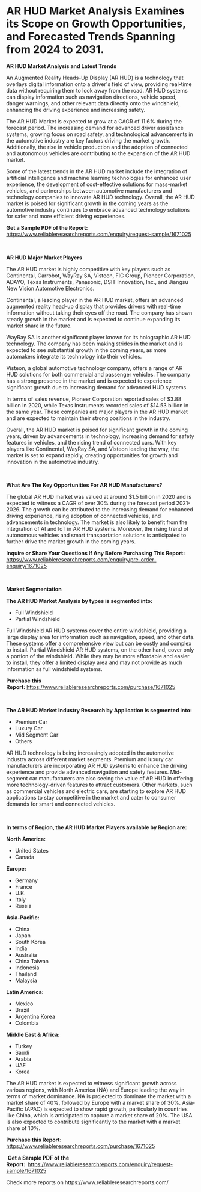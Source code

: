 <p><h1>AR HUD Market Analysis Examines its Scope on Growth Opportunities, and Forecasted Trends Spanning from 2024 to 2031.</h1></p><p><strong>AR HUD Market Analysis and Latest Trends</strong></p>
<p><p>An Augmented Reality Heads-Up Display (AR HUD) is a technology that overlays digital information onto a driver's field of view, providing real-time data without requiring them to look away from the road. AR HUD systems can display information such as navigation directions, vehicle speed, danger warnings, and other relevant data directly onto the windshield, enhancing the driving experience and increasing safety.</p><p>The AR HUD Market is expected to grow at a CAGR of 11.6% during the forecast period. The increasing demand for advanced driver assistance systems, growing focus on road safety, and technological advancements in the automotive industry are key factors driving the market growth. Additionally, the rise in vehicle production and the adoption of connected and autonomous vehicles are contributing to the expansion of the AR HUD market.</p><p>Some of the latest trends in the AR HUD market include the integration of artificial intelligence and machine learning technologies for enhanced user experience, the development of cost-effective solutions for mass-market vehicles, and partnerships between automotive manufacturers and technology companies to innovate AR HUD technology. Overall, the AR HUD market is poised for significant growth in the coming years as the automotive industry continues to embrace advanced technology solutions for safer and more efficient driving experiences.</p></p>
<p><strong>Get a Sample PDF of the Report:&nbsp;</strong> <a href="https://www.reliableresearchreports.com/enquiry/request-sample/1671025">https://www.reliableresearchreports.com/enquiry/request-sample/1671025</a></p>
<p>&nbsp;</p>
<p><strong>AR HUD Major Market Players</strong></p>
<p><p>The AR HUD market is highly competitive with key players such as Continental, Carrobot, WayRay SA, Visteon, FIC Group, Pioneer Corporation, ADAYO, Texas Instruments, Panasonic, DSIT Innovation, Inc., and Jiangsu New Vision Automotive Electronics.</p><p>Continental, a leading player in the AR HUD market, offers an advanced augmented reality head-up display that provides drivers with real-time information without taking their eyes off the road. The company has shown steady growth in the market and is expected to continue expanding its market share in the future.</p><p>WayRay SA is another significant player known for its holographic AR HUD technology. The company has been making strides in the market and is expected to see substantial growth in the coming years, as more automakers integrate its technology into their vehicles.</p><p>Visteon, a global automotive technology company, offers a range of AR HUD solutions for both commercial and passenger vehicles. The company has a strong presence in the market and is expected to experience significant growth due to increasing demand for advanced HUD systems.</p><p>In terms of sales revenue, Pioneer Corporation reported sales of $3.88 billion in 2020, while Texas Instruments recorded sales of $14.53 billion in the same year. These companies are major players in the AR HUD market and are expected to maintain their strong positions in the industry.</p><p>Overall, the AR HUD market is poised for significant growth in the coming years, driven by advancements in technology, increasing demand for safety features in vehicles, and the rising trend of connected cars. With key players like Continental, WayRay SA, and Visteon leading the way, the market is set to expand rapidly, creating opportunities for growth and innovation in the automotive industry.</p></p>
<p>&nbsp;</p>
<p><strong>What Are The Key Opportunities For AR HUD Manufacturers?</strong></p>
<p><p>The global AR HUD market was valued at around $1.5 billion in 2020 and is expected to witness a CAGR of over 30% during the forecast period 2021-2026. The growth can be attributed to the increasing demand for enhanced driving experience, rising adoption of connected vehicles, and advancements in technology. The market is also likely to benefit from the integration of AI and IoT in AR HUD systems. Moreover, the rising trend of autonomous vehicles and smart transportation solutions is anticipated to further drive the market growth in the coming years.</p></p>
<p><strong>Inquire or Share Your Questions If Any Before Purchasing This Report:</strong> <a href="https://www.reliableresearchreports.com/enquiry/pre-order-enquiry/1671025">https://www.reliableresearchreports.com/enquiry/pre-order-enquiry/1671025</a></p>
<p>&nbsp;</p>
<p><strong>Market Segmentation</strong></p>
<p><strong>The AR HUD Market Analysis by types is segmented into:</strong></p>
<p><ul><li>Full Windshield</li><li>Partial Windshield</li></ul></p>
<p><p>Full Windshield AR HUD systems cover the entire windshield, providing a large display area for information such as navigation, speed, and other data. These systems offer a comprehensive view but can be costly and complex to install. Partial Windshield AR HUD systems, on the other hand, cover only a portion of the windshield. While they may be more affordable and easier to install, they offer a limited display area and may not provide as much information as full windshield systems.</p></p>
<p><strong>Purchase this Report:&nbsp;</strong><a href="https://www.reliableresearchreports.com/purchase/1671025">https://www.reliableresearchreports.com/purchase/1671025</a></p>
<p>&nbsp;</p>
<p><strong>The AR HUD Market Industry Research by Application is segmented into:</strong></p>
<p><ul><li>Premium Car</li><li>Luxury Car</li><li>Mid Segment Car</li><li>Others</li></ul></p>
<p><p>AR HUD technology is being increasingly adopted in the automotive industry across different market segments. Premium and luxury car manufacturers are incorporating AR HUD systems to enhance the driving experience and provide advanced navigation and safety features. Mid-segment car manufacturers are also seeing the value of AR HUD in offering more technology-driven features to attract customers. Other markets, such as commercial vehicles and electric cars, are starting to explore AR HUD applications to stay competitive in the market and cater to consumer demands for smart and connected vehicles.</p></p>
<p>&nbsp;</p>
<p><strong>In terms of Region, the AR HUD Market Players available by Region are:</strong></p>
<p>
    <p> <strong> North America: </strong>
        <ul>
            <li>United States</li>
            <li>Canada</li>
        </ul>
        </p> 
    <p> <strong> Europe: </strong>
        <ul>
            <li>Germany</li>
            <li>France</li>
            <li>U.K.</li>
            <li>Italy</li>
            <li>Russia</li>
        </ul>
        </p> 
    <p> <strong> Asia-Pacific: </strong>
        <ul>
            <li>China</li>
            <li>Japan</li>
            <li>South Korea</li>
            <li>India</li>
            <li>Australia</li>
            <li>China Taiwan</li>
            <li>Indonesia</li>
            <li>Thailand</li>
            <li>Malaysia</li>
        </ul>
        </p> 
    <p> <strong> Latin America: </strong>
        <ul>
            <li>Mexico</li>
            <li>Brazil</li>
            <li>Argentina Korea</li>
            <li>Colombia</li>
        </ul>
        </p> 
    <p> <strong> Middle East & Africa: </strong>
        <ul>
            <li>Turkey</li>
            <li>Saudi</li>
            <li>Arabia</li>
            <li>UAE</li>
            <li>Korea</li>
        </ul>
    </p>
    </p>
<p><p>The AR HUD market is expected to witness significant growth across various regions, with North America (NA) and Europe leading the way in terms of market dominance. NA is projected to dominate the market with a market share of 40%, followed by Europe with a market share of 30%. Asia-Pacific (APAC) is expected to show rapid growth, particularly in countries like China, which is anticipated to capture a market share of 20%. The USA is also expected to contribute significantly to the market with a market share of 10%.</p></p>
<p><strong>Purchase this Report: </strong><a href="https://www.reliableresearchreports.com/purchase/1671025">https://www.reliableresearchreports.com/purchase/1671025</a></p>
<p>&nbsp;<strong>Get a Sample PDF of the Report:&nbsp;&nbsp;</strong><a href="https://www.reliableresearchreports.com/enquiry/request-sample/1671025">https://www.reliableresearchreports.com/enquiry/request-sample/1671025</a></p>
<p><strong></strong></p>
<p>Check more reports on https://www.reliableresearchreports.com/</p>